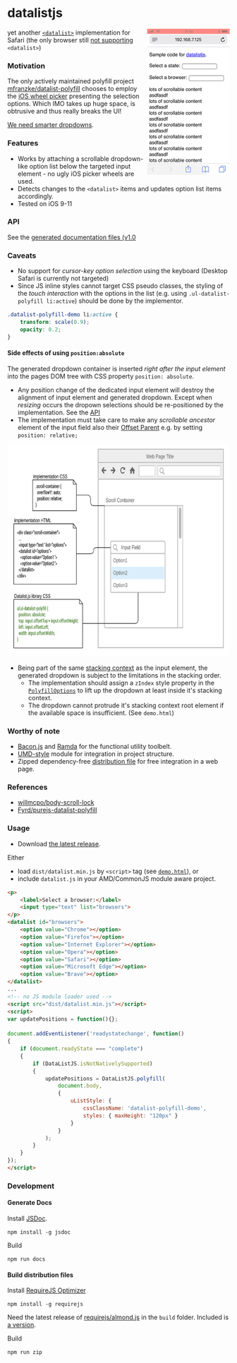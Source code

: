# datalistjs
<img align="right" src="/artwork/datalist_demo_screen_recording.gif"/>

yet another [`<datalist>`](https://developer.mozilla.org/en-US/docs/Web/HTML/Element/datalist) implementation for Safari (the only browser still [not supporting](https://caniuse.com/#feat=datalist) `<datalist>`)

### Motivation
The only actively maintained polyfill project [mfranzke/datalist-polyfill](https://github.com/mfranzke/datalist-polyfill) chooses to employ the [iOS wheel picker](https://developer.apple.com/ios/human-interface-guidelines/controls/pickers/) presenting the selection options. Which IMO takes up huge space, is obtrusive and thus really breaks the UI!

 [We need smarter dropdowns](https://medium.com/@kollinz/dropdown-alternatives-for-better-mobile-forms-53e40d641b53).

### Features

* Works by attaching a scrollable dropdown-like option list below the targeted input element - no ugly iOS picker wheels are used.
* Detects changes to the `<datalist>` items and updates option list items accordingly.
* Tested on iOS 9-11

### <a name="api"></a> API
See the [generated documentation files (v1.0](https://cdn.rawgit.com/semmel/datalistjs/47ee9db2/doc/DataListJS.html)


### Caveats
* No support for *cursor-key option selection* using the keyboard (Desktop Safari is currently not targeted)
* Since JS inline styles cannot target CSS pseudo classes, the styling of the *touch interaction* with the options in the list (e.g. using `.ul-datalist-polyfill li:active`) should be done by the implementor.
```css
.datalist-polyfill-demo li:active {
    transform: scale(0.9);
    opacity: 0.2;
}
```

#### Side effects of using `position:absolute`
The generated dropdown container is inserted *right after the input element* into the pages DOM tree with CSS property `position: absolute`.
* Any position change of the dedicated input element will destroy the alignment of input element and generated dropdown. Except when *resizing* occurs the dropown selections should be re-positioned by the implementation. See the [API](#api)
* The implementation must take care to make any *scrollable ancestor* element of the input field also their [Offset Parent](https://developer.mozilla.org/en-US/docs/Web/API/HTMLelement/offsetParent) e.g. by setting `position: relative;`

<img alt="Make the scrollable ancestor of the input it's offset parent" src="/artwork/datalistpolyfill-css.png" width="710" height="480"/>

* Being part of the same [stacking context](https://philipwalton.com/articles/what-no-one-told-you-about-z-index/) as the input element, the generated dropdown is subject to the limitations in the stacking order.
   * The implementation should assign a `zIndex` style property in the [`PolyfillOptions`](https://cdn.rawgit.com/semmel/datalistjs/47ee9db2/doc/DataListJS.html#.PolyfillOptions) to lift up the dropdown at least inside it's stacking context.
   * The dropdown cannot protrude it's stacking context root element if the available space is insufficient. (See `demo.html`)

### Worthy of note
* [Bacon.js](https://baconjs.github.io/) and [Ramda](http://ramdajs.com) for the functional utility toolbelt.
* [UMD-style](https://github.com/umdjs/umd) module for integration in project structure.
* Zipped dependency-free [distribution file](dist/datalist.min.js) for free integration in a web page.

### References
* [willmcpo/body-scroll-lock](https://github.com/willmcpo/body-scroll-lock)
* [Fyrd/purejs-datalist-polyfill](https://github.com/Fyrd/purejs-datalist-polyfill)

### Usage
* Download [the latest release](https://github.com/semmel/datalistjs/releases/latest).

Either
* load `dist/datalist.min.js` by `<script>` tag (see [`demo.html`](demo.html)), or
* include `datalist.js` in your AMD/CommonJS module aware project.
```html
<p>
    <label>Select a browser:</label>
    <input type="text" list="browsers">
</p>
<datalist id="browsers">
    <option value="Chrome"></option>
    <option value="Firefox"></option>
    <option value="Internet Explorer"></option>
    <option value="Opera"></option>
    <option value="Safari"></option>
    <option value="Microsoft Edge"></option>
    <option value="Brave"></option>
</datalist>
...
<!-- no JS module loader used -->
<script src="dist/datalist.min.js"></script>
<script>
var updatePositions = function(){};

document.addEventListener('readystatechange', function()
{
    if (document.readyState === "complete")
    {
        if (DataListJS.isNotNativelySupported)
        {
            updatePositions = DataListJS.polyfill(
                document.body,
                {
                    uListStyle: {
                        cssClassName: 'datalist-polyfill-demo',
                        styles: { maxHeight: "120px" }
                    }
                }
            );
        }
    }
});
</script>
```
### Development
#### Generate Docs
Install [JSDoc](http://usejsdoc.org/).
```shell
npm install -g jsdoc
```
Build
```shell
npm run docs
```
#### Build distribution files
Install [RequireJS Optimizer](http://requirejs.org/docs/optimization.html)
```shell
npm install -g requirejs
```
Need the latest release of [requirejs/almond.js](https://github.com/requirejs/almond) in the `build` folder. Included is [a version](build/almond.js).

Build
```shell
npm run zip
```